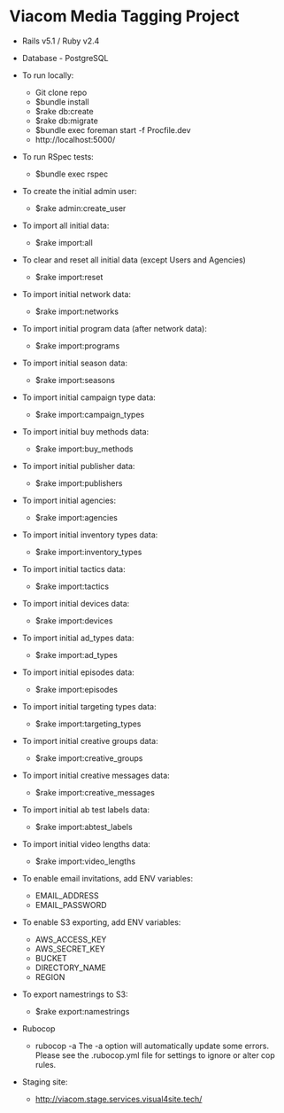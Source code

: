 # Viacom Media Tagging Project

* Rails v5.1 / Ruby v2.4
* Database - PostgreSQL

* To run locally:
  * Git clone repo
  * $bundle install
  * $rake db:create
  * $rake db:migrate
  * $bundle exec foreman start -f Procfile.dev
  * http://localhost:5000/

* To run RSpec tests:
  * $bundle exec rspec

* To create the initial admin user:
  * $rake admin:create_user

* To import all initial data:
  * $rake import:all

* To clear and reset all initial data (except Users and Agencies)
  * $rake import:reset

* To import initial network data:
  * $rake import:networks

* To import initial program data (after network data):
  * $rake import:programs

* To import initial season data:
  * $rake import:seasons

* To import initial campaign type data:
  * $rake import:campaign_types

* To import initial buy methods data:
  * $rake import:buy_methods

* To import initial publisher data:
  * $rake import:publishers

* To import initial agencies:
  * $rake import:agencies

* To import initial inventory types data:
  * $rake import:inventory_types

* To import initial tactics data:
  * $rake import:tactics

* To import initial devices data:
  * $rake import:devices

* To import initial ad_types data:
  * $rake import:ad_types

* To import initial episodes data:
  * $rake import:episodes

* To import initial targeting types data:
  * $rake import:targeting_types

* To import initial creative groups data:
  * $rake import:creative_groups

* To import initial creative messages data:
  * $rake import:creative_messages

* To import initial ab test labels data:
  * $rake import:abtest_labels

* To import initial video lengths data:
  * $rake import:video_lengths

* To enable email invitations, add ENV variables:
  * EMAIL_ADDRESS
  * EMAIL_PASSWORD

* To enable S3 exporting, add ENV variables:
  * AWS_ACCESS_KEY
  * AWS_SECRET_KEY
  * BUCKET
  * DIRECTORY_NAME
  * REGION

* To export namestrings to S3:
  * $rake export:namestrings

* Rubocop
  * rubocop -a
    The -a option will automatically update some errors. Please see the
    .rubocop.yml file for settings to ignore or alter cop rules.

* Staging site:
  * http://viacom.stage.services.visual4site.tech/
